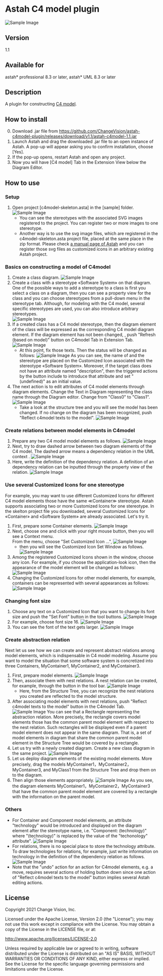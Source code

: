 Astah C4 model plugin
===============================
![Sample Image](doc/c4model.png)

Version
----------------

1.1

Available for
----------------
astah* professional 8.3 or later, astah* UML 8.3 or later

Description
----------------
A plugin for constructing [C4 model](https://c4model.com).

How to install
----------------
0. Download .jar file from
   https://github.com/ChangeVision/astah-c4model-plugin/releases/download/v1.1/astah-c4model-1.1.jar
1. Launch Astah and drag the downloaded .jar file to an open instance of Astah. A pop-up will appear asking you to confirm installation, choose [Yes].
2. If the pop-up opens, restart Astah and open any project.
3. Now you will have [C4 model] Tab in the Extension View below the Diagram Editor.


How to use
----------------
### Setup

1. Open project [c4model-skeleton.asta] in the [sample] folder.
   ![Sample Image](doc/c4model_01a.png) 
   - You can see the stereotypes with the associated SVG images registered to the project.  You can register two or more images to one stereotype.
   - Another way is to use the svg image files, which are registered in the c4model-skeleton.asta project file, placed at the same place in the zip format.  Please check [a manual page of Astah](https://astah.net/support/astah-pro/user-guide/stereotype-icon/)  and you can register those svg files as customized icons in an arbitrary existing Astah project.

### Basics on constructing a model of C4model

1. Create a class diagram.
   ![Sample Image](doc/c4model_02a.png)
2. Create a class with a stereotype «Software System» on that diagram. One of the possible ways to add a stereotype to a class is first you select a class on a diagram, then you can see a property view for the class and you can choose stereotypes from a pull-down menu in the stereotype tab.  Although, for modeling with the C4 model, several specific stereotypes are used, you can also introduce arbitrary stereotypes.   
   ![Sample Image](doc/c4model_03a.png)
3. If a created class has a C4 model stereotype, then the diagram element of the class will be expressed as the corresponding C4 model diagram element.  If the diagram element has not been changed, , push "Refresh (based on model)" button on C4model Tab in Extension Tab.
   ![Sample Image](doc/c4model_06a.png)
   - At this point, fix those texts. Then the status will be changed as follows:
     ![Sample Image](doc/c4model_07a.png)
     As you can see, the name of and the stereotype are placed on the Customized Icon associated with the stereotype «Software System».  Moreover, if the target class does not have an attribute named "description", then the triggered actions by the button include to introduce that attribute and set "(undefined)" as an initial value.
4. The next action is to edit attributes of C4 model elements through diagram elements. Change the Text in Diagram representing the class name through the Diagram editor.  Change from "Class0" to "Class1".
   ![Sample Image](doc/c4model_10b.png)
   - Take a look at the structure tree and you will see the model has been changed.
     If no change on the diagram has been recognized, push "Reflect c4model texts to the model".
     ![Sample Image](doc/c4model_11a.png)

### Create relations between model elements in C4model
1. Prepare any two C4 model model elements as follows.
   ![Sample Image](doc/c4model_12.png)
2. Next, try to draw dashed arrow between two diagram elements of the C4 model. The dashed arrow means a dependency relation in the UML context .
   ![Sample Image](doc/c4model_13.png)
3. Here, write the definition of the dependency relation.  A definition of an dependency relation can be inputted through the property view of the relation.
   ![Sample Image](doc/c4model_14.png)
   
### Use several Customized Icons for one stereotype
For example, you may want to use different Customized Icons for different C4 model elements those have the same ≪Container≫ stereotype.
Astah supports associating two or more Customized Icons for one stereotype.
In the skelton project file you downloaded, several Customized Icons for «Container» and «Software System» are already associated. Let's try it.
1. First, prepare some Container elements.
   ![Sample Image](doc/c4model_16.png)
2. Next, choose one and click with your right mouse button, then you will see a Context menu.  
   From the menu, choose "Set Customized Icon ...",
   ![Sample Image](doc/c4model_32.png)
   - then you will see the Customized Icon Set Window as follows.
      ![Sample Image](doc/c4model_17.png)
3. Among the registered Customized Icons shown in the window, choose any icon. For example, if you choose the application-look icon, then the appearance of the model element will be changed as follows:  
   ![Sample Image](doc/c4model_18.png)
4. Changing the Customized Icons for other model elements, for example, containers can be represented with several appearances as follows:
   ![Sample Image](doc/c4model_19.png)
   
### Changing font size
1. Choose any text on a Customized Icon that you want to change its font size and push the "Set Font" button in the tool buttons.
   ![Sample Image](doc/c4model_20.png)
2. For example, choose font size 16.
   ![Sample Image](doc/c4model_21.png)
3. You can see the font of the text gets larger.
   ![Sample Image](doc/c4model_22.png)
### Create abstraction relation
Next let us see how we can create and represent abstract relations among model elements, which is indispensable in C4 model modeling.  Assume you want to model the situation that some software system is concretized into three Containers,  MyContainer1, MyContainer2, and MyContainer3.
1. First, prepare model elements.
   ![Sample Image](doc/c4model_23.png)
2. Then, associate them with nest relations.   A nest relation can be created, for example, through the button in the tool bar.
   ![Sample Image](doc/c4model_24.png)
   - Here, from the Structure Tree, you can recognize the nest relations you created are reflected to the model structure.
3. After associating model elements with nest relations, push "Reflect c4model texts to the model" button in the C4model Tab.
   ![Sample Image](doc/c4model_25.png)
   You can see that a Rectangle representing the abstraction relation.  More precisely, the rectangle covers model elements those has the common parent model element with respect to the nest relation.
   Such rectangles will be displayed even if a parent model element does not appear in the same diagram.  That is, a set of model elements in  diagram that share the common parent model element in the Structure Tree would be covered by a rectangle.   
4. Let us try with a newly created diagram.
   Create a new class diagram in the same project.
   ![Sample Image](doc/c4model_26.png)
5. Let us deploy diagram elements of the existing model elements.  More precisely, drag the models  MyContainer1，MyContainer2，MyContainer3, and MyClass1 from the Structure Tree and drop them on to the diagram.
6. Then align those elements appropriately.
   ![Sample Image](doc/c4model_29.png)
   As you see, the diagram elements MyContainer1，MyContainer2，MyContainer3 that have the common parent model element are covered by a rectangle with the information on the parent model.
### Others
* For Container and Component model elements, an attribute "technology" would be introduced and displayed on the diagram element after the stereotype name, i.e. "Component: (technology)" where "(technology)" is replaced by the value of the "techonology" attribute".
  ![Sample Image](doc/c4model_30.png)
* For relations, there is no special place to store the technology attribute.  To draw technologies for relations, for example, just write information on technology in the definition of the dependency relation as follows.
  ![Sample Image](doc/c4model_31.png)
* Note that the "undo" action for an action for C4model elements, e.g. a move,  requires several actions of holding button down since one action of "Reflect c4model texts to the model" button implies several Astah editing actions.

License
---------------
Copyright 2021 Change Vision, Inc.

Licensed under the Apache License, Version 2.0 (the "License");
you may not use this work except in compliance with the License.
You may obtain a copy of the License in the LICENSE file, or at:

<http://www.apache.org/licenses/LICENSE-2.0>

Unless required by applicable law or agreed to in writing, software
distributed under the License is distributed on an "AS IS" BASIS,
WITHOUT WARRANTIES OR CONDITIONS OF ANY KIND, either express or implied.
See the License for the specific language governing permissions and
limitations under the License.
